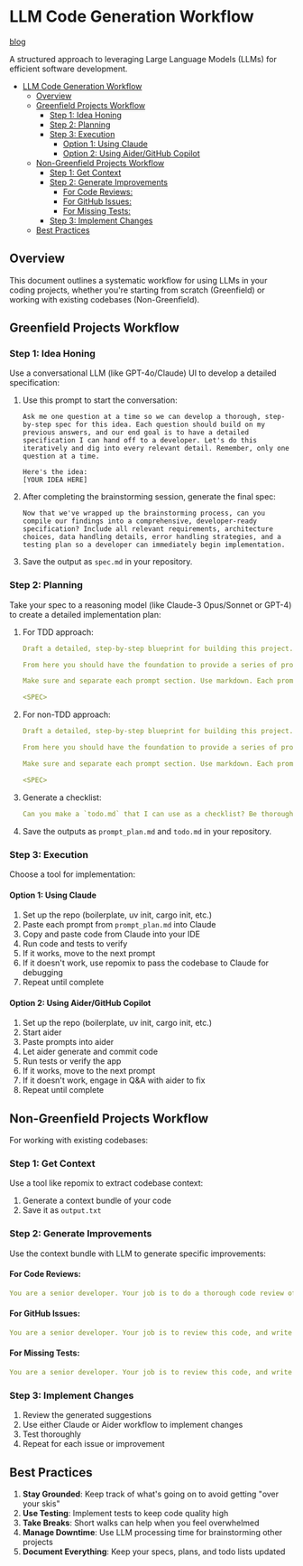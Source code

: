 # LLM Code Generation Workflow

[blog](https://harper.blog/2025/02/16/my-llm-codegen-workflow-atm/)

A structured approach to leveraging Large Language Models (LLMs) for efficient software development.

- [LLM Code Generation Workflow](#llm-code-generation-workflow)
  - [Overview](#overview)
  - [Greenfield Projects Workflow](#greenfield-projects-workflow)
    - [Step 1: Idea Honing](#step-1-idea-honing)
    - [Step 2: Planning](#step-2-planning)
    - [Step 3: Execution](#step-3-execution)
      - [Option 1: Using Claude](#option-1-using-claude)
      - [Option 2: Using Aider/GitHub Copilot](#option-2-using-aidergithub-copilot)
  - [Non-Greenfield Projects Workflow](#non-greenfield-projects-workflow)
    - [Step 1: Get Context](#step-1-get-context)
    - [Step 2: Generate Improvements](#step-2-generate-improvements)
      - [For Code Reviews:](#for-code-reviews)
      - [For GitHub Issues:](#for-github-issues)
      - [For Missing Tests:](#for-missing-tests)
    - [Step 3: Implement Changes](#step-3-implement-changes)
  - [Best Practices](#best-practices)

## Overview

This document outlines a systematic workflow for using LLMs in your coding projects, whether you're starting from scratch (Greenfield) or working with existing codebases (Non-Greenfield).

## Greenfield Projects Workflow

### Step 1: Idea Honing

Use a conversational LLM (like GPT-4o/Claude) UI to develop a detailed specification:

1. Use this prompt to start the conversation:

   ```
   Ask me one question at a time so we can develop a thorough, step-by-step spec for this idea. Each question should build on my previous answers, and our end goal is to have a detailed specification I can hand off to a developer. Let's do this iteratively and dig into every relevant detail. Remember, only one question at a time.

   Here's the idea:
   [YOUR IDEA HERE]
   ```

2. After completing the brainstorming session, generate the final spec:

   ```
   Now that we've wrapped up the brainstorming process, can you compile our findings into a comprehensive, developer-ready specification? Include all relevant requirements, architecture choices, data handling details, error handling strategies, and a testing plan so a developer can immediately begin implementation.
   ```

3. Save the output as `spec.md` in your repository.

### Step 2: Planning

Take your spec to a reasoning model (like Claude-3 Opus/Sonnet or GPT-4) to create a detailed implementation plan:

1. For TDD approach:

   ```yaml
   Draft a detailed, step-by-step blueprint for building this project. Then, once you have a solid plan, break it down into small, iterative chunks that build on each other. Look at these chunks and then go another round to break it into small steps. Review the results and make sure that the steps are small enough to be implemented safely with strong testing, but big enough to move the project forward. Iterate until you feel that the steps are right sized for this project.

   From here you should have the foundation to provide a series of prompts for a code-generation LLM that will implement each step in a test-driven manner. Prioritize best practices, incremental progress, and early testing, ensuring no big jumps in complexity at any stage. Make sure that each prompt builds on the previous prompts, and ends with wiring things together. There should be no hanging or orphaned code that isn't integrated into a previous step.

   Make sure and separate each prompt section. Use markdown. Each prompt should be tagged as text using code tags. The goal is to output prompts, but context, etc is important as well.

   <SPEC>
   ```

2. For non-TDD approach:

   ```yaml
   Draft a detailed, step-by-step blueprint for building this project. Then, once you have a solid plan, break it down into small, iterative chunks that build on each other. Look at these chunks and then go another round to break it into small steps. review the results and make sure that the steps are small enough to be implemented safely, but big enough to move the project forward. Iterate until you feel that the steps are right sized for this project.

   From here you should have the foundation to provide a series of prompts for a code-generation LLM that will implement each step. Prioritize best practices, and incremental progress, ensuring no big jumps in complexity at any stage. Make sure that each prompt builds on the previous prompts, and ends with wiring things together. There should be no hanging or orphaned code that isn't integrated into a previous step.

   Make sure and separate each prompt section. Use markdown. Each prompt should be tagged as text using code tags. The goal is to output prompts, but context, etc is important as well.

   <SPEC>
   ```

3. Generate a checklist:

   ```yaml
   Can you make a `todo.md` that I can use as a checklist? Be thorough.
   ```

4. Save the outputs as `prompt_plan.md` and `todo.md` in your repository.

### Step 3: Execution

Choose a tool for implementation:

#### Option 1: Using Claude

1. Set up the repo (boilerplate, uv init, cargo init, etc.)
2. Paste each prompt from `prompt_plan.md` into Claude
3. Copy and paste code from Claude into your IDE
4. Run code and tests to verify
5. If it works, move to the next prompt
6. If it doesn't work, use repomix to pass the codebase to Claude for debugging
7. Repeat until complete

#### Option 2: Using Aider/GitHub Copilot

1. Set up the repo (boilerplate, uv init, cargo init, etc.)
2. Start aider
3. Paste prompts into aider
4. Let aider generate and commit code
5. Run tests or verify the app
6. If it works, move to the next prompt
7. If it doesn't work, engage in Q&A with aider to fix
8. Repeat until complete

## Non-Greenfield Projects Workflow

For working with existing codebases:

### Step 1: Get Context

Use a tool like repomix to extract codebase context:

1. Generate a context bundle of your code
2. Save it as `output.txt`

### Step 2: Generate Improvements

Use the context bundle with LLM to generate specific improvements:

#### For Code Reviews:

```yaml
You are a senior developer. Your job is to do a thorough code review of this code. You should write it up and output markdown. Include line numbers, and contextual info. Your code review will be passed to another teammate, so be thorough. Think deeply before writing the code review. Review every part, and don't hallucinate.
```

#### For GitHub Issues:

```yaml
You are a senior developer. Your job is to review this code, and write out the top issues that you see with the code. It could be bugs, design choices, or code cleanliness issues. You should be specific, and be very good. Do Not Hallucinate. Think quietly to yourself, then act - write the issues. The issues will be given to a developer to executed on, so they should be in a format that is compatible with github issues
```

#### For Missing Tests:

```yaml
You are a senior developer. Your job is to review this code, and write out a list of missing test cases, and code tests that should exist. You should be specific, and be very good. Do Not Hallucinate. Think quietly to yourself, then act - write the issues. The issues will be given to a developer to executed on, so they should be in a format that is compatible with github issues
```

### Step 3: Implement Changes

1. Review the generated suggestions
2. Use either Claude or Aider workflow to implement changes
3. Test thoroughly
4. Repeat for each issue or improvement

## Best Practices

1. **Stay Grounded**: Keep track of what's going on to avoid getting "over your skis"
2. **Use Testing**: Implement tests to keep code quality high
3. **Take Breaks**: Short walks can help when you feel overwhelmed
4. **Manage Downtime**: Use LLM processing time for brainstorming other projects
5. **Document Everything**: Keep your specs, plans, and todo lists updated
